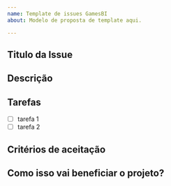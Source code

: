 ```yaml
---
name: Template de issues GamesBI
about: Modelo de proposta de template aqui.

---
```


## Titulo da Issue

## Descrição
<!--- Describe the reason of the issue, what is the problem you want to solve, the bug you want to fix, etc -->

## Tarefas
- [ ] tarefa 1
- [ ] tarefa 2

## Critérios de aceitação
<!--- describe what needs to be done so this issue can be closed -->

## Como isso vai beneficiar o projeto?
